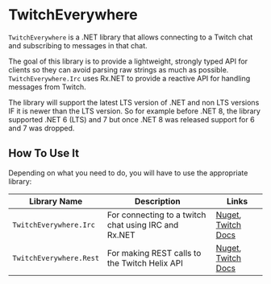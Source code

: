 # TwitchEverywhere



`TwitchEverywhere` is a .NET library that allows connecting to a Twitch chat and subscribing to messages in that chat.

The goal of this library is to provide a lightweight, strongly typed API for clients so they can avoid parsing raw strings as much as possible.
`TwitchEverywhere.Irc` uses Rx.NET to provide a reactive API for handling messages from Twitch.

The library will support the latest LTS version of .NET and non LTS versions IF it is newer than the LTS version.
So for example before .NET 8, the library supported .NET 6 (LTS) and 7 but once .NET 8 was released support for 6 and 7 was dropped.

## How To Use It
Depending on what you need to do, you will have to use the appropriate library:

| Library Name            | Description                                          | Links                                                                                                                                    |
|-------------------------|------------------------------------------------------|------------------------------------------------------------------------------------------------------------------------------------------|
| `TwitchEverywhere.Irc`  | For connecting to a twitch chat using IRC and Rx.NET | [Nuget](https://www.nuget.org/packages/VodOnDemand.TwitchEverywhere.Irc), [Twitch Docs](https://dev.twitch.tv/docs/irc/)                 |
| `TwitchEverywhere.Rest` | For making REST calls to the Twitch Helix API        | [Nuget](https://www.nuget.org/packages/VodOnDemand.TwitchEverywhere.Rest), [Twitch Docs](https://dev.twitch.tv/docs/api/reference/) |

